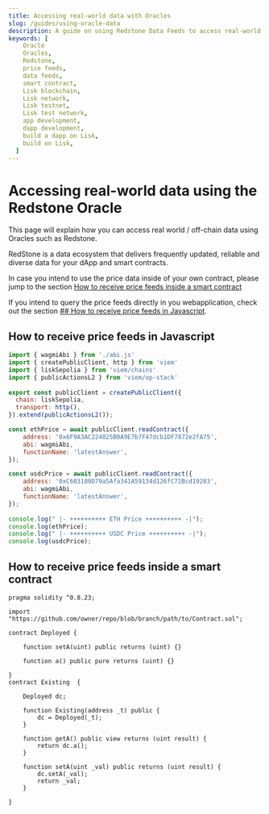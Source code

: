 ```yaml
---
title: Accessing real-world data with Oracles
slug: /guides/using-oracle-data
description: A guide on using Redstone Data Feeds to access real-world data such as asset prices, directly from your smart contracts on the Lisk testnet.
keywords: [
    Oracle
    Oracles,
    Redstone,
    price feeds,
    data feeds,
    smart contract,
    Lisk blockchain,
    Lisk network,
    Lisk testnet,
    Lisk test network,
    app development,
    dapp development,
    build a dapp on Lisk,
    build on Lisk,
  ]
---
```


# Accessing real-world data using the Redstone Oracle

This page will explain how you can access real world / off-chain data using Oracles such as Redstone.

RedStone is a data ecosystem that delivers frequently updated, reliable and diverse data for your dApp and smart contracts.

In case you intend to use the price data inside of your own contract, please jump to the section [How to receive price feeds inside a smart contract](#how-to-receive-price-feeds-inside-a-smart-contract)

If you intend to query the price feeds directly in you webapplication, check out the section [## How to receive price feeds in Javascript](#how-to-receive-price-feeds-in-javascript).


## How to receive price feeds in Javascript

```js
import { wagmiAbi } from './abi.js'
import { createPublicClient, http } from 'viem'
import { liskSepolia } from 'viem/chains'
import { publicActionsL2 } from 'viem/op-stack'
 
export const publicClient = createPublicClient({
  chain: liskSepolia,
  transport: http(),
}).extend(publicActionsL2());

const ethPrice = await publicClient.readContract({
    address: '0x6F9A3AC224025B0A9E7b7F47dcb1DF7872e2fA75',
    abi: wagmiAbi,
    functionName: 'latestAnswer',
});

const usdcPrice = await publicClient.readContract({
    address: '0xC603180D79a5Afa341A59134d126fC72Bcd19283',
    abi: wagmiAbi,
    functionName: 'latestAnswer',
});
 
console.log(" |- ++++++++++ ETH Price ++++++++++ -|");
console.log(ethPrice);
console.log(" |- ++++++++++ USDC Price ++++++++++ -|");
console.log(usdcPrice);
```

## How to receive price feeds inside a smart contract

```solidity
pragma solidity ^0.8.23;

import "https://github.com/owner/repo/blob/branch/path/to/Contract.sol";

contract Deployed {
    
    function setA(uint) public returns (uint) {}
    
    function a() public pure returns (uint) {}
    
}
contract Existing  {
    
    Deployed dc;
    
    function Existing(address _t) public {
        dc = Deployed(_t);
    }
 
    function getA() public view returns (uint result) {
        return dc.a();
    }
    
    function setA(uint _val) public returns (uint result) {
        dc.setA(_val);
        return _val;
    }
    
}
```

